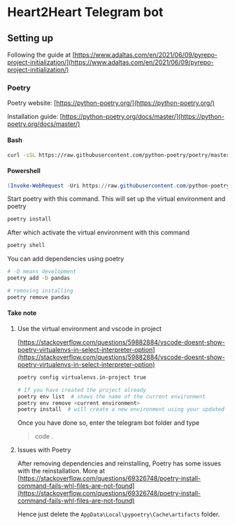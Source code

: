 # Heart2Heart Telegram bot

## Setting up

Following the guide at [https://www.adaltas.com/en/2021/06/09/pyrepo-project-initialization/](https://www.adaltas.com/en/2021/06/09/pyrepo-project-initialization/)

### Poetry

Poetry website: [https://python-poetry.org/](https://python-poetry.org/)

Installation guide: [https://python-poetry.org/docs/master/](https://python-poetry.org/docs/master/)

#### Bash

```bash
curl -sSL https://raw.githubusercontent.com/python-poetry/poetry/master/install-poetry.py | python -
```

#### Powershell

```powershell
(Invoke-WebRequest -Uri https://raw.githubusercontent.com/python-poetry/poetry/master/install-poetry.py -UseBasicParsing).Content | python -
```

Start poetry with this command. This will set up the virtual environment and poetry

```bash
poetry install
```

After which activate the virtual environment with this command

```bash
poetry shell
```

You can add dependencies using poetry

```bash
# -D means development
poetry add -D pandas

# removing installing
poetry remove pandas
```

#### Take note

1. Use the virtual environment and vscode in project

   [https://stackoverflow.com/questions/59882884/vscode-doesnt-show-poetry-virtualenvs-in-select-interpreter-option](https://stackoverflow.com/questions/59882884/vscode-doesnt-show-poetry-virtualenvs-in-select-interpreter-option)

   ```bash
   poetry config virtualenvs.in-project true

   # If you have created the project already
   poetry env list  # shows the name of the current environment
   poetry env remove <current environment>
   poetry install  # will create a new environment using your updated configuration
   ```

   Once you have done so, enter the telegram bot folder and type

   > code .

2. Issues with Poetry

   After removing dependencies and reinstalling, Poetry has some issues with the reinstallation. More at [https://stackoverflow.com/questions/69326748/poetry-install-command-fails-whl-files-are-not-found](https://stackoverflow.com/questions/69326748/poetry-install-command-fails-whl-files-are-not-found)

   Hence just delete the `AppData\Local\pypoetry\Cache\artifacts` folder.
